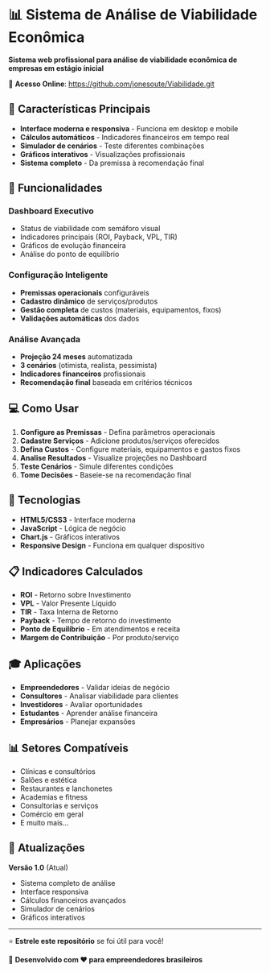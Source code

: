 # 📊 Sistema de Análise de Viabilidade Econômica

**Sistema web profissional para análise de viabilidade econômica de empresas em estágio inicial**

🔗 **Acesso Online**: https://github.com/jonesoute/Viabilidade.git

## 🎯 Características Principais

- **Interface moderna e responsiva** - Funciona em desktop e mobile
- **Cálculos automáticos** - Indicadores financeiros em tempo real
- **Simulador de cenários** - Teste diferentes combinações
- **Gráficos interativos** - Visualizações profissionais
- **Sistema completo** - Da premissa à recomendação final

## 🚀 Funcionalidades

### Dashboard Executivo
- Status de viabilidade com semáforo visual
- Indicadores principais (ROI, Payback, VPL, TIR)
- Gráficos de evolução financeira
- Análise do ponto de equilíbrio

### Configuração Inteligente
- **Premissas operacionais** configuráveis
- **Cadastro dinâmico** de serviços/produtos
- **Gestão completa** de custos (materiais, equipamentos, fixos)
- **Validações automáticas** dos dados

### Análise Avançada
- **Projeção 24 meses** automatizada
- **3 cenários** (otimista, realista, pessimista)
- **Indicadores financeiros** profissionais
- **Recomendação final** baseada em critérios técnicos

## 💻 Como Usar

1. **Configure as Premissas** - Defina parâmetros operacionais
2. **Cadastre Serviços** - Adicione produtos/serviços oferecidos
3. **Defina Custos** - Configure materiais, equipamentos e gastos fixos
4. **Analise Resultados** - Visualize projeções no Dashboard
5. **Teste Cenários** - Simule diferentes condições
6. **Tome Decisões** - Baseie-se na recomendação final

## 🔧 Tecnologias

- **HTML5/CSS3** - Interface moderna
- **JavaScript** - Lógica de negócio
- **Chart.js** - Gráficos interativos
- **Responsive Design** - Funciona em qualquer dispositivo

## 📋 Indicadores Calculados

- **ROI** - Retorno sobre Investimento
- **VPL** - Valor Presente Líquido
- **TIR** - Taxa Interna de Retorno
- **Payback** - Tempo de retorno do investimento
- **Ponto de Equilíbrio** - Em atendimentos e receita
- **Margem de Contribuição** - Por produto/serviço

## 🎓 Aplicações

- **Empreendedores** - Validar ideias de negócio
- **Consultores** - Analisar viabilidade para clientes
- **Investidores** - Avaliar oportunidades
- **Estudantes** - Aprender análise financeira
- **Empresários** - Planejar expansões

## 📊 Setores Compatíveis

- Clínicas e consultórios
- Salões e estética
- Restaurantes e lanchonetes
- Academias e fitness
- Consultorias e serviços
- Comércio em geral
- E muito mais...

## 🔄 Atualizações

**Versão 1.0** (Atual)
- Sistema completo de análise
- Interface responsiva
- Cálculos financeiros avançados
- Simulador de cenários
- Gráficos interativos

---

⭐ **Estrele este repositório** se foi útil para você!

📝 **Desenvolvido com ❤️ para empreendedores brasileiros**
